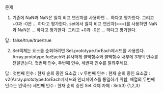 문제

1.  기존에 NaN과 NaN은 일치 비교 연산자를 사용하면 ... 하다고 평가한다.
    그리고 +0과 -0은 ... 하다고 평가한다.
    set에서 일치 비교 연산자(===)를 사용하면 NaN과 NaN은 ... 하다고 평가한다.
    그리고 +0과 -0은 ... 하다고 평가한다.

답 : false/true/true/true

2. Set객체는 요소를 순회하려면 Set.prototype.forEach메서드를 사용한다.
   Array.prototype.forEach와 유사하게 콜백함수와 콜백함수 내부에 3개의 인수를 전달받는다.
   첫번째 인수, 두번째 인수, 세번째 인수를 알려주세요.

답 :
첫번째 인수 : 현재 순회 중인 요소값 : v
두번째 인수 : 현재 순회 중인 요소값 : v2(Array.prototype.forEach메서드와 인터페이스를 통일하기 위함, 배열의 두번째 인수는 인덱스)
세번째 인수 : 현재 순회 중인 Set 객체 자체 : Set(3) {1,2,3}
